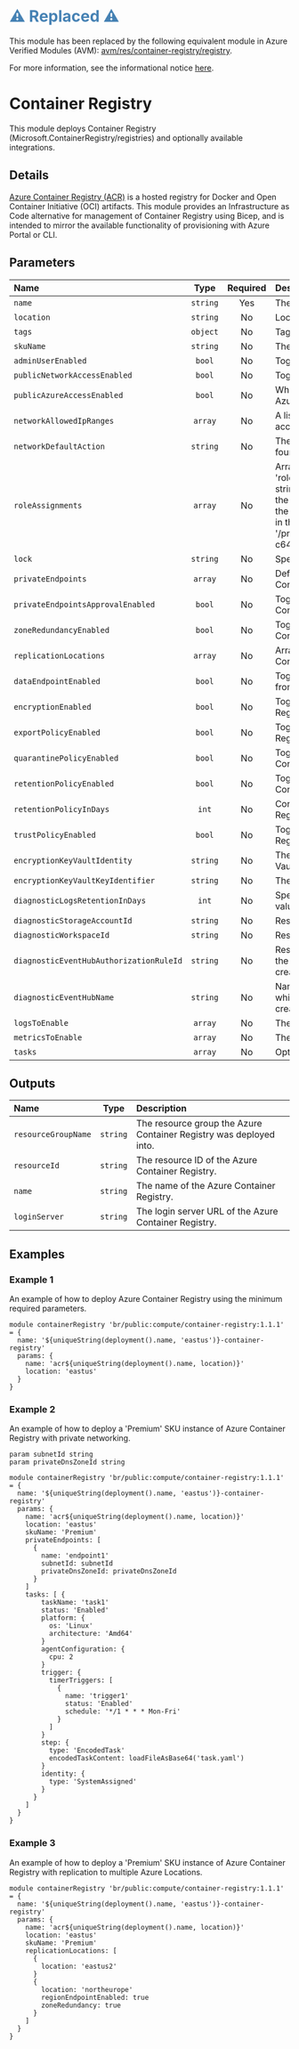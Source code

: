 <h1 style="color: steelblue;">⚠️ Replaced ⚠️</h1>

This module has been replaced by the following equivalent module in Azure Verified Modules (AVM): [avm/res/container-registry/registry](https://github.com/Azure/bicep-registry-modules/tree/main/avm/res/container-registry/registry).

For more information, see the informational notice [here](https://github.com/Azure/bicep-registry-modules?tab=readme-ov-file#%EF%B8%8F-upcoming-changes-%EF%B8%8F).

# Container Registry

This module deploys Container Registry (Microsoft.ContainerRegistry/registries) and optionally available integrations.

## Details

[Azure Container Registry (ACR)](http://aka.ms/acr) is a hosted registry for Docker and Open Container Initiative (OCI) artifacts. This module provides an Infrastructure as Code alternative for management of Container Registry using Bicep, and is intended to mirror the available functionality of provisioning with Azure Portal or CLI.

## Parameters

| Name                                    | Type     | Required | Description                                                                                                                                                                                                                                                                                                                                                                                                                     |
| :-------------------------------------- | :------: | :------: | :------------------------------------------------------------------------------------------------------------------------------------------------------------------------------------------------------------------------------------------------------------------------------------------------------------------------------------------------------------------------------------------------------------------------------ |
| `name`                                  | `string` | Yes      | The name of the Azure Container Registry.                                                                                                                                                                                                                                                                                                                                                                                       |
| `location`                              | `string` | No       | Location for all resources.                                                                                                                                                                                                                                                                                                                                                                                                     |
| `tags`                                  | `object` | No       | Tags for all resource(s).                                                                                                                                                                                                                                                                                                                                                                                                       |
| `skuName`                               | `string` | No       | The SKU of the Azure Container Registry.                                                                                                                                                                                                                                                                                                                                                                                        |
| `adminUserEnabled`                      | `bool`   | No       | Toggle the Azure Container Registry admin user.                                                                                                                                                                                                                                                                                                                                                                                 |
| `publicNetworkAccessEnabled`            | `bool`   | No       | Toggle public network access to Azure Container Registry.                                                                                                                                                                                                                                                                                                                                                                       |
| `publicAzureAccessEnabled`              | `bool`   | No       | When public network access is disabled, toggle this to allow Azure services to bypass the public network access rule.                                                                                                                                                                                                                                                                                                           |
| `networkAllowedIpRanges`                | `array`  | No       | A list of IP or IP ranges in CIDR format, that should be allowed access to Azure Container Registry.                                                                                                                                                                                                                                                                                                                            |
| `networkDefaultAction`                  | `string` | No       | The default action to take when no network rule match is found for accessing Azure Container Registry.                                                                                                                                                                                                                                                                                                                          |
| `roleAssignments`                       | `array`  | No       | Array of role assignment objects that contain the 'roleDefinitionIdOrName'(string) and 'principalIds'(array of strings) to define RBAC role assignments on this resource. In the roleDefinitionIdOrName attribute, you can provide either the display name of the role definition, or its fully qualified ID in the following format: '/providers/Microsoft.Authorization/roleDefinitions/c2f4ef07-c644-48eb-af81-4b1b4947fb11' |
| `lock`                                  | `string` | No       | Specify the type of lock.                                                                                                                                                                                                                                                                                                                                                                                                       |
| `privateEndpoints`                      | `array`  | No       | Define Private Endpoints that should be created for Azure Container Registry.                                                                                                                                                                                                                                                                                                                                                   |
| `privateEndpointsApprovalEnabled`       | `bool`   | No       | Toggle if Private Endpoints manual approval for Azure Container Registry should be enabled.                                                                                                                                                                                                                                                                                                                                     |
| `zoneRedundancyEnabled`                 | `bool`   | No       | Toggle if Zone Redundancy should be enabled on Azure Container Registry.                                                                                                                                                                                                                                                                                                                                                        |
| `replicationLocations`                  | `array`  | No       | Array of Azure Location configurations that this Azure Container Registry should replicate too.                                                                                                                                                                                                                                                                                                                                 |
| `dataEndpointEnabled`                   | `bool`   | No       | Toggle if a single data endpoint per region for serving data from Azure Container Registry should be enabled.                                                                                                                                                                                                                                                                                                                   |
| `encryptionEnabled`                     | `bool`   | No       | Toggle if encryption should be enabled on Azure Container Registry.                                                                                                                                                                                                                                                                                                                                                             |
| `exportPolicyEnabled`                   | `bool`   | No       | Toggle if export policy should be enabled on Azure Container Registry.                                                                                                                                                                                                                                                                                                                                                          |
| `quarantinePolicyEnabled`               | `bool`   | No       | Toggle if quarantine policy should be enabled on Azure Container Registry.                                                                                                                                                                                                                                                                                                                                                      |
| `retentionPolicyEnabled`                | `bool`   | No       | Toggle if retention policy should be enabled on Azure Container Registry.                                                                                                                                                                                                                                                                                                                                                       |
| `retentionPolicyInDays`                 | `int`    | No       | Configure the retention policy in days for Azure Container Registry. Only effective is 'retentionPolicyEnabled' is 'true'.                                                                                                                                                                                                                                                                                                      |
| `trustPolicyEnabled`                    | `bool`   | No       | Toggle if trust policy should be enabled on Azure Container Registry.                                                                                                                                                                                                                                                                                                                                                           |
| `encryptionKeyVaultIdentity`            | `string` | No       | The client ID of the identity which will be used to access Key Vault.                                                                                                                                                                                                                                                                                                                                                           |
| `encryptionKeyVaultKeyIdentifier`       | `string` | No       | The Key Vault URI to access the encryption key.                                                                                                                                                                                                                                                                                                                                                                                 |
| `diagnosticLogsRetentionInDays`         | `int`    | No       | Specifies the number of days that logs will be kept for; a value of 0 will retain data indefinitely.                                                                                                                                                                                                                                                                                                                            |
| `diagnosticStorageAccountId`            | `string` | No       | Resource ID of the diagnostic storage account.                                                                                                                                                                                                                                                                                                                                                                                  |
| `diagnosticWorkspaceId`                 | `string` | No       | Resource ID of the diagnostic log analytics workspace.                                                                                                                                                                                                                                                                                                                                                                          |
| `diagnosticEventHubAuthorizationRuleId` | `string` | No       | Resource ID of the diagnostic event hub authorization rule for the Event Hubs namespace in which the event hub should be created or streamed to.                                                                                                                                                                                                                                                                                |
| `diagnosticEventHubName`                | `string` | No       | Name of the diagnostic event hub within the namespace to which logs are streamed. Without this, an event hub is created for each log category.                                                                                                                                                                                                                                                                                  |
| `logsToEnable`                          | `array`  | No       | The name of logs that will be streamed.                                                                                                                                                                                                                                                                                                                                                                                         |
| `metricsToEnable`                       | `array`  | No       | The name of metrics that will be streamed.                                                                                                                                                                                                                                                                                                                                                                                      |
| `tasks`                                 | `array`  | No       | Optional. The list of ACR tasks to create.                                                                                                                                                                                                                                                                                                                                                                                      |

## Outputs

| Name                | Type     | Description                                                        |
| :------------------ | :------: | :----------------------------------------------------------------- |
| `resourceGroupName` | `string` | The resource group the Azure Container Registry was deployed into. |
| `resourceId`        | `string` | The resource ID of the Azure Container Registry.                   |
| `name`              | `string` | The name of the Azure Container Registry.                          |
| `loginServer`       | `string` | The login server URL of the Azure Container Registry.              |

## Examples

### Example 1

An example of how to deploy Azure Container Registry using the minimum required parameters.

```bicep
module containerRegistry 'br/public:compute/container-registry:1.1.1' = {
  name: '${uniqueString(deployment().name, 'eastus')}-container-registry'
  params: {
    name: 'acr${uniqueString(deployment().name, location)}'
    location: 'eastus'
  }
}
```

### Example 2

An example of how to deploy a 'Premium' SKU instance of Azure Container Registry with private networking.

```bicep
param subnetId string
param privateDnsZoneId string

module containerRegistry 'br/public:compute/container-registry:1.1.1' = {
  name: '${uniqueString(deployment().name, 'eastus')}-container-registry'
  params: {
    name: 'acr${uniqueString(deployment().name, location)}'
    location: 'eastus'
    skuName: 'Premium'
    privateEndpoints: [
      {
        name: 'endpoint1'
        subnetId: subnetId
        privateDnsZoneId: privateDnsZoneId
      }
    ]
    tasks: [ {
        taskName: 'task1'
        status: 'Enabled'
        platform: {
          os: 'Linux'
          architecture: 'Amd64'
        }
        agentConfiguration: {
          cpu: 2
        }
        trigger: {
          timerTriggers: [
            {
              name: 'trigger1'
              status: 'Enabled'
              schedule: '*/1 * * * Mon-Fri'
            }
          ]
        }
        step: {
          type: 'EncodedTask'
          encodedTaskContent: loadFileAsBase64('task.yaml')
        }
        identity: {
          type: 'SystemAssigned'
        }
      }
    ]
  }
}
```

### Example 3

An example of how to deploy a 'Premium' SKU instance of Azure Container Registry with replication to multiple Azure Locations.

```bicep
module containerRegistry 'br/public:compute/container-registry:1.1.1' = {
  name: '${uniqueString(deployment().name, 'eastus')}-container-registry'
  params: {
    name: 'acr${uniqueString(deployment().name, location)}'
    location: 'eastus'
    skuName: 'Premium'
    replicationLocations: [
      {
        location: 'eastus2'
      }
      {
        location: 'northeurope'
        regionEndpointEnabled: true
        zoneRedundancy: true
      }
    ]
  }
}
```
